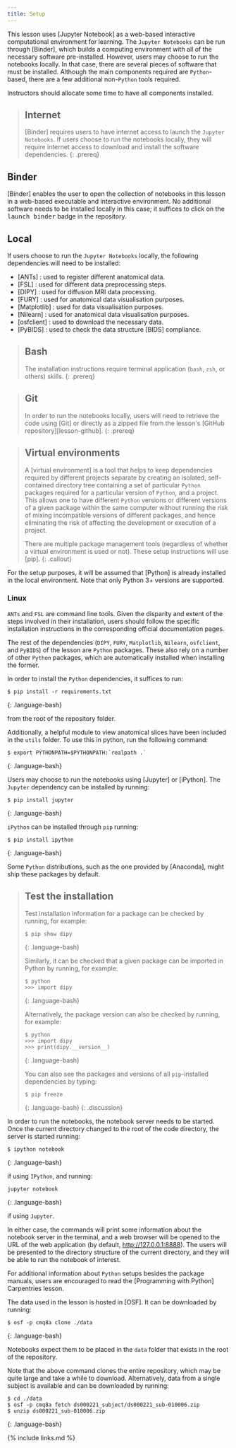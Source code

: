 ```yaml
---
title: Setup
---
```


This lesson uses [Jupyter Notebook] as a web-based interactive computational
environment for learning. The `Jupyter Notebooks` can be run through [Binder],
which builds a computing environment with all of the necessary software
pre-installed. However, users may choose to run the notebooks locally. In that
case, there are several pieces of software that must be installed. Although the
main components required are `Python`-based, there are a few additional
non-`Python` tools required.

Instructors should allocate some time to have all components installed.

> ## Internet
> [Binder] requires users to have internet access to launch the `Jupyter`
> `Notebooks`. If users choose to run the notebooks locally, they will require
> internet access to download and install the software dependencies.
{: .prereq}

## Binder

[Binder] enables the user to open the collection of notebooks in this lesson in
a web-based executable and interactive environment. No additional software needs
to be installed locally in this case; it suffices to click on the
<kbd>launch binder</kbd> badge in the repository.

## Local

If users choose to run the `Jupyter Notebooks` locally, the following
dependencies will need to be installed:

- [ANTs] : used to register different anatomical data.
- [FSL] : used for different data preprocessing steps.
- [DIPY] : used for diffusion MRI data processing.
- [FURY] : used for anatomical data visualisation purposes.
- [Matplotlib] : used for data visualisation purposes.
- [Nilearn] : used for anatomical data visualisation purposes.
- [osfclient] : used to download the necessary data.
- [PyBIDS] : used to check the data structure [BIDS] compliance.

> ## Bash
>
> The installation instructions require terminal application (`bash`, `zsh`, or
> others) skills.
{: .prereq}

> ## Git
> In order to run the notebooks locally, users will need to retrieve the code
> using [Git] or directly as a zipped file from the lesson's [GitHub repository][lesson-github].
{: .prereq}

> ## Virtual environments
>
> A [virtual environment] is a tool that helps to keep dependencies required by
> different projects separate by creating an isolated, self-contained directory
> tree containing a set of particular `Python` packages required for a
> particular version of `Python`, and a project. This allows one to have
> different `Python` versions or different versions of a given package within
> the same computer without running the risk of mixing incompatible versions of
> different packages, and hence eliminating the risk of affecting the
> development or execution of a project.
>
> There are multiple package management tools (regardless of whether a virtual
> environment is used or not). These setup instructions will use [pip].
{: .callout}

For the setup purposes, it will be assumed that [Python] is already installed in
the local environment. Note that only Python 3+ versions are supported.

### Linux

`ANTs` and `FSL` are command line tools. Given the disparity and extent of the
steps involved in their installation, users should follow the specific
installation instructions in the corresponding official documentation pages.

The rest of the dependencies (`DIPY`, `FURY`, `Matplotlib`, `Nilearn`,
`osfclient`, and `PyBIDS`) of the lesson are `Python` packages. These also rely
on a number of other `Python` packages, which are automatically installed when
installing the former.

In order to install the `Python` dependencies, it suffices to run:
~~~
$ pip install -r requirements.txt
~~~
{: .language-bash}

from the root of the repository folder.

Additionally, a helpful module to view anatomical slices have been included in the
`utils` folder. To use this in python, run the following command:
~~~
$ export PYTHONPATH=$PYTHONPATH:`realpath .`
~~~
{: .language-bash}

Users may choose to run the notebooks using [Jupyter] or [iPython]. The
`Jupyter` dependency can be installed by running:
~~~
$ pip install jupyter
~~~
{: .language-bash}

`iPython` can be installed through `pip` running:
~~~
$ pip install ipython
~~~
{: .language-bash}

Some `Python` distributions, such as the one provided by [Anaconda], might
ship these packages by default.

> ## Test the installation
>
> Test installation information for a package can be checked by running, for
> example:
> ~~~
> $ pip show dipy
> ~~~
> {: .language-bash}
>
> Similarly, it can be checked that a given package can be imported in Python by
> running, for example:
> ~~~
> $ python
> >>> import dipy
> ~~~
> {: .language-bash}
>
> Alternatively, the package version can also be checked by running, for example:
> ~~~
> $ python
> >>> import dipy
> >>> print(dipy.__version__)
> ~~~
> {: .language-bash}
>
> You can also see the packages and versions of all `pip`-installed dependencies
> by typing:
> ~~~
> $ pip freeze
> ~~~
> {: .language-bash}
{: .discussion}

In order to run the notebooks, the notebook server needs to be started. Once the
current directory changed to the root of the code directory, the server is
started running:
~~~
$ ipython notebook
~~~
{: .language-bash}

if using `IPython`, and running:

~~~
jupyter notebook
~~~
{: .language-bash}

if using `Jupyter`.

In either case, the commands will print some information about the notebook
server in the terminal, and a web browser will be opened to the URL of the web
application (by default, http://127.0.0.1:8888). The users will be presented to
the directory structure of the current directory, and they will be able to run
the notebook of interest.

For additional information about `Python` setups besides the package manuals,
users are encouraged to read the [Programming with Python] Carpentries lesson.

The data used in the lesson is hosted in [OSF]. It can be downloaded by running:
~~~
$ osf -p cmq8a clone ./data
~~~
{: .language-bash}

Notebooks expect them to be placed in the `data` folder that exists in the root
of the repository. 

Note that the above command clones the entire repository, which may be quite large and
take a while to download. Alternatively, data from a single subject is available
and can be downloaded by running:
~~~
$ cd ./data
$ osf -p cmq8a fetch ds000221_subject/ds000221_sub-010006.zip 
$ unzip ds000221_sub-010006.zip
~~~
{: .language-bash}


{% include links.md %}
